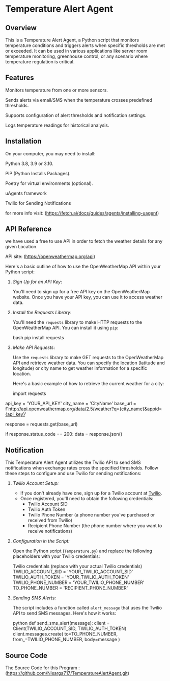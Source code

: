 
# Temperature Alert Agent




## Overview

This is a Temperature Alert Agent, a Python script that monitors temperature conditions and triggers alerts when specific thresholds are met or exceeded. It can be used in various applications like server room temperature monitoring, greenhouse control, or any scenario where temperature regulation is critical.
## Features

Monitors temperature from one or more sensors.

Sends alerts via email/SMS when the temperature crosses predefined thresholds.

Supports configuration of alert thresholds and notification settings.

Logs temperature readings for historical analysis.


## Installation

On your computer, you may need to install:

Python 3.8, 3.9 or 3.10.

PIP (Python Installs Packages).

Poetry for virtual environments (optional).

uAgents framework 

Twilio for Sending Notifications

for more info visit:
(https://fetch.ai/docs/guides/agents/installing-uagent)
## API Reference

we have used a free to use API in order to fetch the weather details for any given Location.

API site:
(https://openweathermap.org/api)

Here's a basic outline of how to use the OpenWeatherMap API within your Python script:

1. *Sign Up for an API Key*:

   You'll need to sign up for a free API key on the OpenWeatherMap website. Once you have your API key, you can use it to access weather data.

2. *Install the Requests Library*:

   You'll need the `requests` library to make HTTP requests to the OpenWeatherMap API. You can install it using `pip`:

   bash
   pip install requests

3. *Make API Requests*:

   Use the `requests` library to make GET requests to the OpenWeatherMap API and retrieve weather data. You can specify the location (latitude and longitude) or city name to get weather information for a specific location.

   Here's a basic example of how to retrieve the current weather for a city:

    import requests

api_key = 'YOUR_API_KEY'
city_name = 'CityName'
base_url = f'http://api.openweathermap.org/data/2.5/weather?q={city_name}&appid={api_key}'

response = requests.get(base_url)

if response.status_code == 200:
    data = response.json()





## Notification

This Temperature Alert Agent utilizes the Twilio API to send SMS notifications when exchange rates cross the specified thresholds. Follow these steps to configure and use Twilio for sending notifications:

1. *Twilio Account Setup:*

   - If you don't already have one, sign up for a Twilio account at [Twilio](https://www.twilio.com/).
   - Once registered, you'll need to obtain the following credentials:
     - Twilio Account SID
     - Twilio Auth Token
     - Twilio Phone Number (a phone number you've purchased or received from Twilio)
     - Recipient Phone Number (the phone number where you want to receive notifications)

2. *Configuration in the Script:*

   Open the Python script (`Temperature.py`) and replace the following placeholders with your Twilio credentials:

   
    Twilio credentials (replace with your actual    Twilio credentials)
   TWILIO_ACCOUNT_SID = 'YOUR_TWILIO_ACCOUNT_SID'
   TWILIO_AUTH_TOKEN = 'YOUR_TWILIO_AUTH_TOKEN'
   TWILIO_PHONE_NUMBER = 'YOUR_TWILIO_PHONE_NUMBER'
   TO_PHONE_NUMBER = 'RECIPIENT_PHONE_NUMBER'

3. *Sending SMS Alerts:*

   The script includes a function called `alert_message` that uses the Twilio API to send SMS messages. Here's how it works:

   python
   def send_sms_alert(message):
       client = Client(TWILIO_ACCOUNT_SID, TWILIO_AUTH_TOKEN)
       client.messages.create(
           to=TO_PHONE_NUMBER,
           from_=TWILIO_PHONE_NUMBER,
           body=message
       )





## Source Code

The Source Code for this Program : 
(https://github.com/Nisarga717/TemperatureAlertAgent.git)